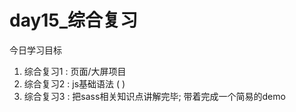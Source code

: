 # day15_综合复习

今日学习目标

1. 综合复习1 : 页面/大屏项目
2. 综合复习2 : js基础语法 (  )
3. 综合复习3 : 把sass相关知识点讲解完毕; 带着完成一个简易的demo